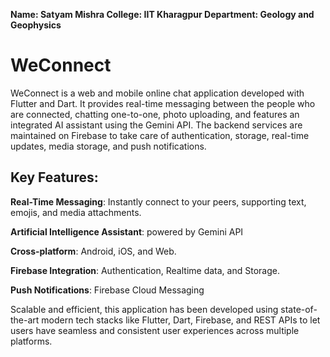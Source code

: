 **Name: Satyam Mishra
College: IIT Kharagpur
Department: Geology and Geophysics**

# WeConnect 

WeConnect is a web and mobile online chat application developed with Flutter and Dart. It provides real-time messaging between the people who are connected, chatting one-to-one, photo uploading, and features an integrated AI assistant using the Gemini API. The backend services are maintained on Firebase to take care of authentication, storage, real-time updates, media storage, and push notifications. 

## Key Features: 

**Real-Time Messaging**: Instantly connect to your peers, supporting text, emojis, and media attachments. 

**Artificial Intelligence Assistant**: powered by Gemini API 

**Cross-platform**: Android, iOS, and Web. 

**Firebase Integration**: Authentication, Realtime data, and Storage. 

**Push Notifications**: Firebase Cloud Messaging 

Scalable and efficient, this application has been developed using state-of-the-art modern tech stacks like Flutter, Dart, Firebase, and REST APIs to let users have seamless and consistent user experiences across multiple platforms. 
